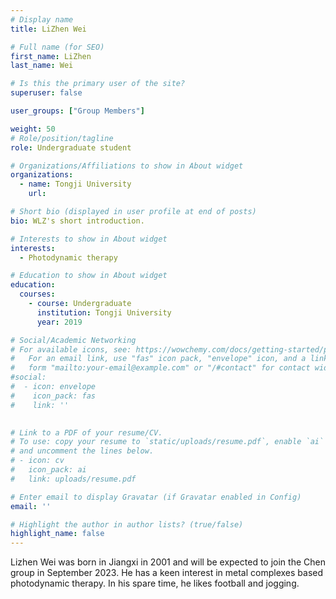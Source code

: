 ```yaml
---
# Display name
title: LiZhen Wei

# Full name (for SEO)
first_name: LiZhen
last_name: Wei

# Is this the primary user of the site?
superuser: false

user_groups: ["Group Members"]

weight: 50
# Role/position/tagline
role: Undergraduate student

# Organizations/Affiliations to show in About widget
organizations:
  - name: Tongji University
    url: 

# Short bio (displayed in user profile at end of posts)
bio: WLZ's short introduction.

# Interests to show in About widget
interests:
  - Photodynamic therapy

# Education to show in About widget
education:
  courses:
    - course: Undergraduate
      institution: Tongji University
      year: 2019

# Social/Academic Networking
# For available icons, see: https://wowchemy.com/docs/getting-started/page-builder/#icons
#   For an email link, use "fas" icon pack, "envelope" icon, and a link in the
#   form "mailto:your-email@example.com" or "/#contact" for contact widget.
#social:
#  - icon: envelope
#    icon_pack: fas
#    link: ''
  

# Link to a PDF of your resume/CV.
# To use: copy your resume to `static/uploads/resume.pdf`, enable `ai` icons in `params.yaml`,
# and uncomment the lines below.
# - icon: cv
#   icon_pack: ai
#   link: uploads/resume.pdf

# Enter email to display Gravatar (if Gravatar enabled in Config)
email: ''

# Highlight the author in author lists? (true/false)
highlight_name: false
---
```


Lizhen Wei was born in Jiangxi in 2001 and will be expected to join the Chen group in September 2023. He has a keen interest in metal complexes based photodynamic therapy. In his spare time, he likes football and jogging.


